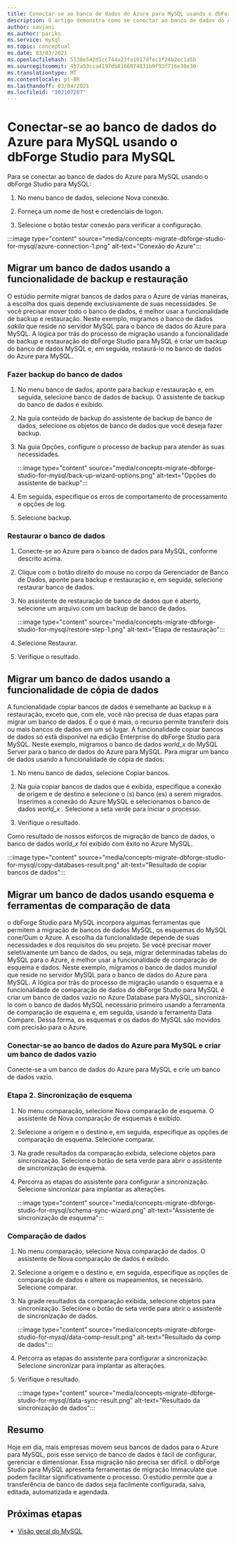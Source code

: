 ```yaml
---
title: Conectar-se ao banco de dados do Azure para MySQL usando o dbForge Studio para MySQL
description: O artigo demonstra como se conectar ao banco de dados do Azure para servidor MySQL por meio do dbForge Studio para MySQL.
author: savjani
ms.author: pariks
ms.service: mysql
ms.topic: conceptual
ms.date: 03/03/2021
ms.openlocfilehash: 5138e542d1cc744a23fa1017dfec1f24b2ec1a5b
ms.sourcegitcommit: 4b7a53cca4197db8166874831b9f93f716e38e30
ms.translationtype: MT
ms.contentlocale: pt-BR
ms.lasthandoff: 03/04/2021
ms.locfileid: "102107287"
---
```

# <a name="connect-to-azure-database-for-mysql-using-dbforge-studio-for-mysql"></a>Conectar-se ao banco de dados do Azure para MySQL usando o dbForge Studio para MySQL

Para se conectar ao banco de dados do Azure para MySQL usando o dbForge Studio para MySQL:

1. No menu banco de dados, selecione Nova conexão.

2. Forneça um nome de host e credenciais de logon.

3. Selecione o botão testar conexão para verificar a configuração.

:::image type="content" source="media/concepts-migrate-dbforge-studio-for-mysql/azure-connection-1.png" alt-text="Conexão do Azure":::

## <a name="migrate-a-database-using-the-backup-and-restore-functionality"></a>Migrar um banco de dados usando a funcionalidade de backup e restauração

O estúdio permite migrar bancos de dados para o Azure de várias maneiras, a escolha dos quais depende exclusivamente de suas necessidades. Se você precisar mover todo o banco de dados, é melhor usar a funcionalidade de backup e restauração. Neste exemplo, migramos o banco de dados *sakila* que reside no servidor MySQL para o banco de dados do Azure para MySQL. A lógica por trás do processo de migração usando a funcionalidade de backup e restauração do dbForge Studio para MySQL é criar um backup do banco de dados MySQL e, em seguida, restaurá-lo no banco de dados do Azure para MySQL.

### <a name="back-up-the-database"></a>Fazer backup do banco de dados

1. No menu banco de dados, aponte para backup e restauração e, em seguida, selecione banco de dados de backup. O assistente de backup do banco de dados é exibido.

2. Na guia conteúdo de backup do assistente de backup de banco de dados, selecione os objetos de banco de dados que você deseja fazer backup.

3. Na guia Opções, configure o processo de backup para atender às suas necessidades.

    :::image type="content" source="media/concepts-migrate-dbforge-studio-for-mysql/back-up-wizard-options.png" alt-text="Opções do assistente de backup":::

4. Em seguida, especifique os erros de comportamento de processamento e opções de log.

5. Selecione backup.

### <a name="restore-the-database"></a>Restaurar o banco de dados

1. Conecte-se ao Azure para o banco de dados para MySQL, conforme descrito acima.

2. Clique com o botão direito do mouse no corpo da Gerenciador de Banco de Dados, aponte para backup e restauração e, em seguida, selecione restaurar banco de dados.

3. No assistente de restauração de banco de dados que é aberto, selecione um arquivo com um backup de banco de dados.

    :::image type="content" source="media/concepts-migrate-dbforge-studio-for-mysql/restore-step-1.png" alt-text="Etapa de restauração":::

4. Selecione Restaurar.

5. Verifique o resultado.

## <a name="migrate-a-database-using-the-copy-databases-functionality"></a>Migrar um banco de dados usando a funcionalidade de cópia de dados

A funcionalidade copiar bancos de dados é semelhante ao backup e à restauração, exceto que, com ele, você não precisa de duas etapas para migrar um banco de dados. E o que é mais, o recurso permite transferir dois ou mais bancos de dados em um só lugar. A funcionalidade copiar bancos de dados só está disponível na edição Enterprise do dbForge Studio para MySQL.
Neste exemplo, migramos o banco de dados *world_x* do MySQL Server para o banco de dados do Azure para MySQL.
Para migrar um banco de dados usando a funcionalidade de cópia de dados:

1. No menu banco de dados, selecione Copiar bancos. 

2. Na guia copiar bancos de dados que é exibida, especifique a conexão de origem e de destino e selecione o (s) banco (es) a serem migrados. Inserimos a conexão do Azure MySQL e selecionamos o banco de dados *world_x* . Selecione a seta verde para iniciar o processo.

3. Verifique o resultado.

Como resultado de nossos esforços de migração de banco de dados, o banco de dados *world_x* foi exibido com êxito no Azure MySQL.

:::image type="content" source="media/concepts-migrate-dbforge-studio-for-mysql/copy-databases-result.png" alt-text="Resultado de copiar bancos de dados":::

## <a name="migrate-a-database-using-schema-and-data-compare-tools"></a>Migrar um banco de dados usando esquema e ferramentas de comparação de data

o dbForge Studio para MySQL incorpora algumas ferramentas que permitem a migração de bancos de dados MySQL, os esquemas do MySQL cone/Oum o Azure. A escolha da funcionalidade depende de suas necessidades e dos requisitos do seu projeto. Se você precisar mover seletivamente um banco de dados, ou seja, migrar determinadas tabelas do MySQL para o Azure, é melhor usar a funcionalidade de comparação de esquema e dados.
Neste exemplo, migramos o banco de dados *mundial* que reside no servidor MySQL para o banco de dados do Azure para MySQL. A lógica por trás do processo de migração usando o esquema e a funcionalidade de comparação de dados do dbForge Studio para MySQL é criar um banco de dados vazio no Azure Database para MySQL, sincronizá-lo com o banco de dados MySQL necessário primeiro usando a ferramenta de comparação de esquema e, em seguida, usando a ferramenta Data Compare. Dessa forma, os esquemas e os dados do MySQL são movidos com precisão para o Azure.

### <a name="connect-to-azure-database-for-mysql-and-create-an-empty-database"></a>Conectar-se ao banco de dados do Azure para MySQL e criar um banco de dados vazio

Conecte-se a um banco de dados do Azure para MySQL e crie um banco de dados vazio.

### <a name="step-2-schema-synchronization"></a>Etapa 2. Sincronização de esquema

1. No menu comparação, selecione Nova comparação de esquema.
O assistente de Nova comparação de esquemas é exibido.

2. Selecione a origem e o destino e, em seguida, especifique as opções de comparação de esquema. Selecione comparar.

3. Na grade resultados da comparação exibida, selecione objetos para sincronização. Selecione o botão de seta verde para abrir o assistente de sincronização de esquema.

4. Percorra as etapas do assistente para configurar a sincronização. Selecione sincronizar para implantar as alterações.

    :::image type="content" source="media/concepts-migrate-dbforge-studio-for-mysql/schema-sync-wizard.png" alt-text="Assistente de sincronização de esquema":::

### <a name="data-comparison"></a>Comparação de dados

1. No menu comparação, selecione Nova comparação de dados. O assistente de Nova comparação de dados é exibido.

2. Selecione a origem e o destino e, em seguida, especifique as opções de comparação de dados e altere os mapeamentos, se necessário. Selecione comparar.

3. Na grade resultados da comparação exibida, selecione objetos para sincronização. Selecione o botão de seta verde para abrir o assistente de sincronização de dados.

    :::image type="content" source="media/concepts-migrate-dbforge-studio-for-mysql/data-comp-result.png" alt-text="Resultado da comp de dados":::

4. Percorra as etapas do assistente para configurar a sincronização. Selecione sincronizar para implantar as alterações.

5. Verifique o resultado.

    :::image type="content" source="media/concepts-migrate-dbforge-studio-for-mysql/data-sync-result.png" alt-text="Resultado da sincronização de dados":::

## <a name="summary"></a>Resumo

Hoje em dia, mais empresas movem seus bancos de dados para o Azure para MySQL, pois esse serviço de banco de dados é fácil de configurar, gerenciar e dimensionar. Essa migração não precisa ser difícil. o dbForge Studio para MySQL apresenta ferramentas de migração Immaculate que podem facilitar significativamente o processo. O estúdio permite que a transferência de banco de dados seja facilmente configurada, salva, editada, automatizada e agendada.

## <a name="next-steps"></a>Próximas etapas
- [Visão geral do MySQL](overview.md)